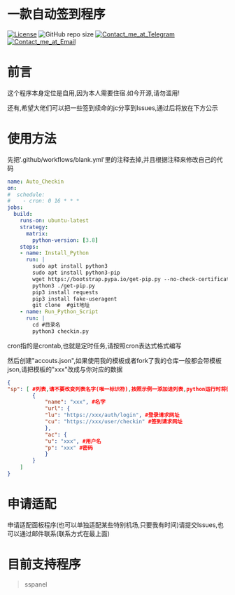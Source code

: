 # 一款自动签到程序
[![License](https://img.shields.io/github/license/PPKunOffical/SAuto_Checkin?style=flat-square)](https://github.com/PPKunOffical/SAuto_Checkin/blob/master/LICENSE)
![GitHub repo size](https://img.shields.io/github/repo-size/PPKunOffical/SAuto_Checkin?style=flat-square&color=328657)
[![Contact_me_at_Telegram](https://img.shields.io/badge/Call_me_at-Telegram-brightgreen?style=flat-square)](https://t.me/PP_Kun)
[![Contact_me_at_Email](https://img.shields.io/badge/Call_me_at-Email-brightgreen?style=flat-square)](mailto:pp520yo@gmail.com)
# 前言
这个程序本身定位是自用,因为本人需要住宿.如今开源,请勿滥用!

还有,希望大佬们可以把一些签到续命的jc分享到Issues,通过后将放在下方公示
# 使用方法
先把'.github/workflows/blank.yml'里的注释去掉,并且根据注释来修改自己的代码

```yaml
name: Auto_Checkin
on:
#  schedule:
#    - cron: 0 16 * * *
jobs:
  build:
    runs-on: ubuntu-latest
    strategy:
      matrix:
        python-version: [3.8]
    steps:
    - name: Install_Python
      run: |
        sudo apt install python3
        sudo apt install python3-pip
        wget https://bootstrap.pypa.io/get-pip.py --no-check-certificate
        python3 ./get-pip.py
        pip3 install requests
        pip3 install fake-useragent
        git clone  #git地址
    - name: Run_Python_Script
      run: |
        cd #目录名
        python3 checkin.py
```

cron指的是crontab,也就是定时任务,请按照cron表达式格式编写

然后创建"accouts.json",如果使用我的模板或者fork了我的仓库一般都会带模板json,请把模板的"xxx"改成与你对应的数据

```json
{
"sp": [ #列表,请不要改变列表名字(唯一标识符),按照示例一添加进列表,python运行时将循环列表
        {
            "name": "xxx", #名字
            "url": {
            "lu": "https://xxx/auth/login", #登录请求网址
            "cu": "https://xxx/user/checkin" #签到请求网址
            },
            "ac": {
            "u": "xxx", #用户名
            "p": "xxx" #密码
            }
        }
	]
}
```
# 申请适配

申请适配面板程序(也可以单独适配某些特别机场,只要我有时间)请提交Issues,也可以通过邮件联系(联系方式在最上面)

# 目前支持程序
> sspanel
